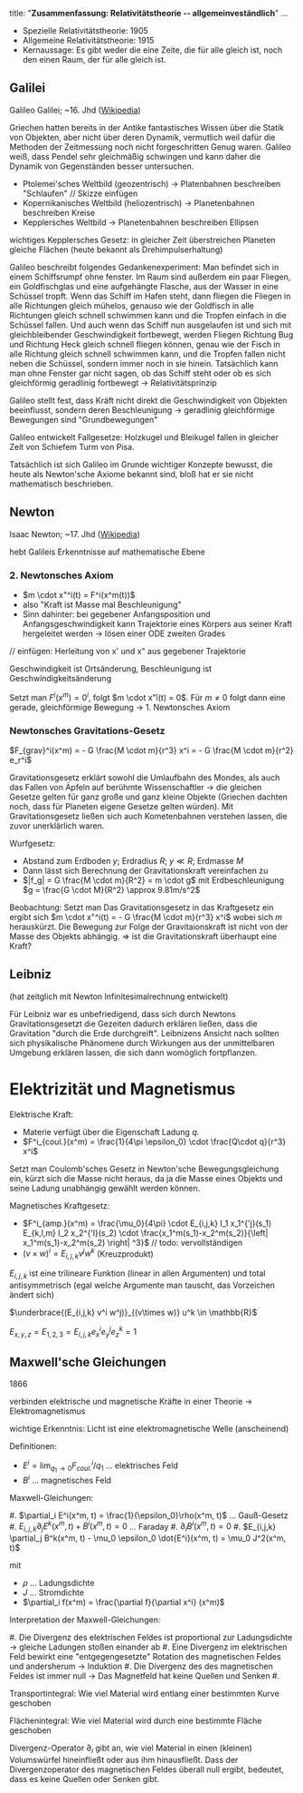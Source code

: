 
title: "**Zusammenfassung: Relativitätstheorie -- allgemeinveständlich**"
...


* Spezielle Relativitätstheorie: 1905
* Allgemeine Relativitätstheorie: 1915
* Kernaussage: Es gibt weder die eine Zeite, die für alle gleich ist, noch den einen Raum, der für alle gleich ist.

## Galilei
Galileo Galilei; ~16. Jhd ([Wikipedia](https://de.wikipedia.org/wiki/Galileo_Galilei))

Griechen hatten bereits in der Antike fantastisches Wissen über die Statik von Objekten, aber nicht über deren Dynamik, vermutlich weil dafür die Methoden der Zeitmessung noch nicht forgeschritten Genug waren. Galileo weiß, dass Pendel sehr gleichmäßig schwingen und kann daher die Dynamik von Gegenständen besser untersuchen.



* Ptolemei'sches Weltbild (geozentrisch) $\rightarrow$ Platenbahnen beschreiben "Schlaufen" // Skizze einfügen
* Kopernikanisches Weltbild (heliozentrisch) $\rightarrow$ Planetenbahnen beschreiben Kreise
* Kepplersches Weltbild $\rightarrow$ Planetenbahnen beschreiben Ellipsen

wichtiges Kepplersches Gesetz: in gleicher Zeit überstreichen Planeten gleiche Flächen (heute bekannt als Drehimpulserhaltung)



Galileo beschreibt folgendes Gedankenexperiment: Man befindet sich in einem Schiffsrumpf ohne fenster. Im Raum sind außerdem ein paar Fliegen, ein Goldfischglas und eine aufgehängte Flasche, aus der Wasser in eine Schüssel tropft. Wenn das Schiff im Hafen steht, dann fliegen die Fliegen in alle Richtungen gleich mühelos, genauso wie der Goldfisch in alle Richtungen gleich schnell schwimmen kann und die Tropfen einfach in die Schüssel fallen. Und auch wenn das Schiff nun ausgelaufen ist und sich mit gleichbleibender Geschwindigkeit fortbewegt, werden Fliegen Richtung Bug und Richtung Heck gleich schnell fliegen können, genau wie der Fisch in alle Richtung gleich schnell schwimmen kann, und die Tropfen fallen nicht neben die Schüssel, sondern immer noch in sie hinein. Tatsächlich kann man ohne Fenster gar nicht sagen, ob das Schiff steht oder ob es sich gleichförmig geradlinig fortbewegt $\rightarrow$ Relativitätsprinzip

Galileo stellt fest, dass Kräft nicht direkt die Geschwindigkeit von Objekten beeinflusst, sondern deren Beschleunigung $\rightarrow$ geradlinig gleichförmige Bewegungen sind "Grundbewegungen"

Galileo entwickelt Fallgesetze: Holzkugel und Bleikugel fallen in gleicher Zeit von Schiefem Turm von Pisa.

Tatsächlich ist sich Galileo im Grunde wichtiger Konzepte bewusst, die heute als Newton'sche Axiome bekannt sind, bloß hat er sie nicht mathematisch beschrieben.

## Newton
Isaac Newton; ~17. Jhd ([Wikipedia](https://de.wikipedia.org/wiki/Isaac_Newton))

hebt Galileis Erkenntnisse auf mathematische Ebene

### 2. Newtonsches Axiom

* $m \cdot x"^i(t) = F^i(x^m(t))$
* also "Kraft ist Masse mal Beschleunigung"
* Sinn dahinter: bei gegebener Anfangsposition und Anfangsgeschwindigkeit kann Trajektorie eines Körpers aus seiner Kraft hergeleitet werden $\rightarrow$ lösen einer ODE zweiten Grades

// einfügen: Herleitung von x' und x" aus gegebener Trajektorie

Geschwindigkeit ist Ortsänderung, Beschleunigung ist Geschwindigkeitsänderung

Setzt man $F^i(x^m)=0^i$, folgt $m \cdot x"î(t) = 0$. Für $m \neq 0$ folgt dann eine gerade, gleichförmige Bewegung $\rightarrow$ 1. Newtonsches Axiom

### Newtonsches Gravitations-Gesetz

$F_{grav}^i(x^m) = - G \frac{M \cdot m}{r^3} x^i = - G \frac{M \cdot m}{r^2} e_r^i$

Gravitationsgesetz erklärt sowohl die Umlaufbahn des Mondes, als auch das Fallen von Äpfeln auf berühmte Wissenschaftler $\rightarrow$ die gleichen Gesetze gelten für ganz große und ganz kleine Objekte (Griechen dachten noch, dass für Planeten eigene Gesetze gelten würden). Mit Gravitationsgesetz ließen sich auch Kometenbahnen verstehen lassen, die zuvor unerklärlich waren.

Wurfgesetz:

* Abstand zum Erdboden $y$; Erdradius $R$; $y \ll R$; Erdmasse $M$
* Dann lässt sich Berechnung der Gravitationskraft vereinfachen zu
* $|f_g| = G \frac{M \cdot m}{R^2} = m \cdot g$ mit  Erdbeschleunigung $g = \frac{G \cdot M}{R^2} \approx 9.81m/s^2$

Beobachtung: Setzt man Das Gravitationsgesetz in das Kraftgesetz ein ergibt sich
$m \cdot x"^i(t) = - G \frac{M \cdot m}{r^3} x^i$ wobei sich $m$ herauskürzt.
Die Bewegung zur Folge der Gravitaionskraft ist nicht von der Masse des Objekts abhängig.
$\Rightarrow$ ist die Gravitationskraft überhaupt eine Kraft?

## Leibniz

(hat zeitglich mit Newton Infinitesimalrechnung entwickelt)

Für Leibniz war es unbefriedigend, dass sich durch Newtons Gravitationsgesetzt die Gezeiten dadurch erklären ließen, dass die Gravitation "durch die Erde durchgreift". Leibnizens Ansicht nach sollten sich physikalische Phänomene durch Wirkungen aus der unmittelbaren Umgebung erklären lassen, die sich dann womöglich fortpflanzen.



# Elektrizität und Magnetismus

Elektrische Kraft:

* Materie verfügt über die Eigenschaft Ladung $q$.
* $F^i_{coul.}(x^m) = \frac{1}{4\pi \epsilon_0} \cdot \frac{Q\cdot q}{r^3} x^i$

Setzt man Coulomb'sches Gesetz in Newton'sche Bewegungsgleichung ein, kürzt sich die Masse nicht heraus, da ja die Masse eines Objekts und seine Ladung unabhängig gewählt werden können.


Magnetisches Kraftgesetz:

* $F^i_{amp.}(x^m) = \frac{\mu_0}{4\pi} \cdot E_{i,j,k} I_1 x_1^{'j}(s_1) E_{k,l,m} I_2 x_2^{'l}(s_2) \cdot \frac{x_1^m(s_1)-x_2^m(s_2)}{\left| x_1^m(s_1)-x_2^m(s_2) \right| ^3}$ // todo: vervollständigen
* $(v \times w)^i = E_{i,j,k} v^j w^k$ (Kreuzprodukt)

$E_{i,j,k}$ ist eine trilineare Funktion (linear in allen Argumenten) und total antisymmetrisch (egal welche Argumente man tauscht, das Vorzeichen ändert sich)

$\underbrace{(E_{i,j,k} v^i w^j)}_{(v\times w)} u^k \in \mathbb{R}$

$E_{x,y,z} = E_{1,2,3} = E_{i,j,k} e^i_x e^j_y e^k_z = 1$

## Maxwell'sche Gleichungen

1866

verbinden elektrische und magnetische Kräfte in einer Theorie $\rightarrow$ Elektromagnetismus

wichtige Erkenntnis: Licht ist eine elektromagnetische Welle (anscheinend)

Definitionen:

* $E^i = \lim_{q_1\rightarrow 0} F^i_{coul.} / q_1$ ... elektrisches Feld
* $B^i$ ... magnetisches Feld

Maxwell-Gleichungen:

#. $\partial_i E^i(x^m, t) = \frac{1}{\epsilon_0}\rho(x^m, t)$ ... Gauß-Gesetz
#. $E_{i,j,k} \partial_j E^k(x^m, t) + \dot{B}^i(x^m, t) = 0$ ... Faraday
#. $\partial_i B^i(x^m, t) = 0$
#. $E_{i,j,k} \partial_j B^k(x^m, t) - \mu_0 \epsilon_0 \dot{E^i}(x^m, t) = \mu_0 J^2(x^m, t)$

mit

* $\rho$ ... Ladungsdichte
* $J$ ... Stromdichte
* $\partial_i f(x^m) = \frac{\partial f}{\partial x^i} (x^m)$

Interpretation der Maxwell-Gleichungen:

#. Die Divergenz des elektrischen Feldes ist proportional zur Ladungsdichte $\rightarrow$ gleiche Ladungen stoßen einander ab
#. Eine Divergenz im elektrischen Feld bewirkt eine "entgegengesetzte" Rotation des magnetischen Feldes und andersherum $\rightarrow$ Induktion
#. Die Divergenz des des magnetischen Feldes ist immer null $\rightarrow$ Das Magnetfeld hat keine Quellen und Senken
#.

Transportintegral: Wie viel Material wird entlang einer bestimmten Kurve geschoben

Flächenintegral: Wie viel Material wird durch eine bestimmte Fläche geschoben

Divergenz-Operator $\partial_i$ gibt an, wie viel Material in einen (kleinen) Volumswürfel hineinfließt oder aus ihm hinausfließt. Dass der Divergenzoperator des magnetischen Feldes überall null ergibt, bedeutet, dass es keine Quellen oder Senken gibt.
